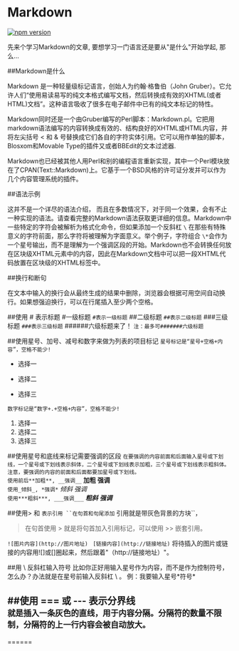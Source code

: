 Markdown
========
[![npm version](http://img.shields.io/badge/npm%20package-1.0.1-brightgreen.svg)](http://shields.io/)

先来个学习Markdown的文章, 要想学习一门语言还是要从"是什么"开始学起, 那么...

##Markdown是什么

Markdown 是一种轻量级标记语言，创始人为约翰·格鲁伯（John Gruber）。它允许人们“使用易读易写的纯文本格式编写文档，然后转换成有效的XHTML(或者HTML)文档”。这种语言吸收了很多在电子邮件中已有的纯文本标记的特性。

Markdown同时还是一个由Gruber编写的Perl脚本：Markdown.pl。它把用markdown语法编写的内容转换成有效的、结构良好的XHTML或HTML内容，并将左尖括号 < 和 & 号替换成它们各自的字符实体引用。它可以用作单独的脚本，Blosxom和Movable Type的插件又或者BBEdit的文本过滤器.

Markdown也已经被其他人用Perl和别的编程语言重新实现，其中一个Perl模块放在了CPAN(Text::Markdown)上。它基于一个BSD风格的许可证分发并可以作为几个内容管理系统的插件。

##语法示例

这并不是一个详尽的语法介绍， 而且在多数情况下，对于同一个效果，会有不止一种实现的语法。请查看完整的Markdown语法获取更详细的信息。Markdown中一些特定的字符会被解析为格式化命令，但如果添加一个反斜杠 `\` 在那些有特殊意义的字符前面，那么字符将被理解为字面意义。举个例子，字符组合   `\*`会作为一个星号输出，而不是理解为一个强调区段的开始。Markdown也不会转换任何放在区块级XHTML元素中的内容，因此在Markdown文档中可以把一段XHTML代码放置在区块级的XHTML标签中。

##换行和断句

在文本中输入的换行会从最终生成的结果中删除，浏览器会根据可用空间自动换行。如果想强迫换行，可以在行尾插入至少两个空格。

##使用 # 表示标题
#一级标题
`#表示一级标题`
##二级标题
`##表示二级标题`
###三级标题
`###表示三级标题`
######六级标题来了！
`注：最多可#######六级标题`

##使用星号、加号、减号和数字来做为列表的项目标记
`星号标记是“星号+空格+内容”，空格不能少!`  
* 选择一  
+ 选择二  
- 选择三

`数字标记是“数字+.+空格+内容”，空格不能少!`  
   1. 选择一  
   2. 选择二  
   3. 选择三  

##使用星号和底线来标记需要强调的区段
`在要强调的内容前面和后面输入星号或下划线，一个星号或下划线表示斜体，二个星号或下划线表示加粗，三个星号或下划线表示粗斜体。注意，要强调的内容的前面和后面都要加星号或下划线。`  
`使用前后**加粗**, __强调__`  **加粗**  __强调__  
`使用_倾斜_, *强调*`  _倾斜_  *强调*    
`使用***粗斜***, ___强调___`  ***粗斜*** ___强调___

##使用> 和 ` 表示引用
``在句首和句尾添加 ` 引用就是带灰色背景的方块``，
>在句首使用 > 就是将句首加入引用标记，可以使用 >> 嵌套引用。

`![图片内容](http://图片地址)`
` [链接内容](http://链接地址)`
将待插入的图片或链接的内容用![]或[]圈起来，然后跟着"（http://链接地址）"。

##用 \ 反斜杠输入符号
比如你正好用输入星号作为内容，而不是作为控制符号，怎么办？办法就是在星号前输入反斜杠 \ 。
例：我要输入星号\*符号\*

##使用 === 或 --- 表示分界线  
`就是插入一条灰色的直线，用于内容分隔。分隔符的数量不限制，分隔符的上一行内容会被自动放大。`  
  ------  
  ======  
  
